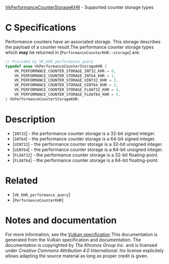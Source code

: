 [VkPerformanceCounterStorageKHR](https://www.khronos.org/registry/vulkan/specs/1.3-extensions/man/html/VkPerformanceCounterStorageKHR.html) - Supported counter storage types

# C Specifications
Performance counters have an associated storage.
This storage describes the payload of a counter result.The performance counter storage types which  **may**  be returned in
[`PerformanceCounterKHR::storage`] are:
```c
// Provided by VK_KHR_performance_query
typedef enum VkPerformanceCounterStorageKHR {
    VK_PERFORMANCE_COUNTER_STORAGE_INT32_KHR = 0,
    VK_PERFORMANCE_COUNTER_STORAGE_INT64_KHR = 1,
    VK_PERFORMANCE_COUNTER_STORAGE_UINT32_KHR = 2,
    VK_PERFORMANCE_COUNTER_STORAGE_UINT64_KHR = 3,
    VK_PERFORMANCE_COUNTER_STORAGE_FLOAT32_KHR = 4,
    VK_PERFORMANCE_COUNTER_STORAGE_FLOAT64_KHR = 5,
} VkPerformanceCounterStorageKHR;
```

# Description
- [`INT32`] - the performance counter storage is a 32-bit signed integer.
- [`INT64`] - the performance counter storage is a 64-bit signed integer.
- [`UINT32`] - the performance counter storage is a 32-bit unsigned integer.
- [`UINT64`] - the performance counter storage is a 64-bit unsigned integer.
- [`FLOAT32`] - the performance counter storage is a 32-bit floating-point.
- [`FLOAT64`] - the performance counter storage is a 64-bit floating-point.

# Related
- [`VK_KHR_performance_query`]
- [`PerformanceCounterKHR`]

# Notes and documentation
For more information, see the [Vulkan specification](https://www.khronos.org/registry/vulkan/specs/1.3-extensions/html/vkspec.html)
This documentation is generated from the Vulkan specification and documentation.
The documentation is copyrighted by *The Khronos Group Inc.* and is licensed under *Creative Commons Attribution 4.0 International*.
his license explicitely allows adapting the source material as long as proper credit is given.
        